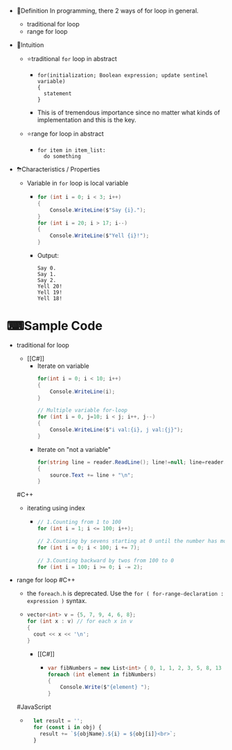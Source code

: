 - 📝Definition
  In programming, there 2 ways of for loop in general.
    - traditional for loop
    - range for loop
    
- 🧠Intuition
    - ⭐traditional `for`  loop in abstract
        - ```
          for(initialization; Boolean expression; update sentinel variable)
          {
          	statement
          }
          ```
        - This is of tremendous importance since no matter what kinds of implementation and this is the key.
        
    - ⭐range for loop in abstract
        - ``` 
          for item in item_list:
          	do something
          ```
        
- ⛈Characteristics / Properties
    - Variable in `for` loop is local variable
        - ```c#
          for (int i = 0; i < 3; i++)
          {
              Console.WriteLine($"Say {i}.");
          }
          for (int i = 20; i > 17; i--)
          {
              Console.WriteLine($"Yell {i}!");
          }
          ```
        - Output:
          ```
          Say 0.
          Say 1.
          Say 2.
          Yell 20!
          Yell 19!
          Yell 18!
          ```
        
# ⌨Sample Code
- traditional for loop
    - [[C#]]
        - Iterate on variable
          ``` c#
          for(int i = 0; i < 10; i++)
          {
              Console.WriteLine(i);
          }
          
          // Multiple variable for-loop
          for (int i = 0, j=10; i < j; i++, j--)
          {
              Console.WriteLine($"i val:{i}, j val:{j}");
          }
          ```
        - Iterate on "not a variable"
          ```c#
          for(string line = reader.ReadLine(); line!=null; line=reader.ReadLine())
          {
              source.Text += line + "\n";
          }
          ```
        
  #C++
  - iterating using index
      - ``` c++
        // 1.Counting from 1 to 100
        for (int i = 1; i <= 100; i++);
        
        // 2.Counting by sevens starting at 0 until the number has more than two digits
        for (int i = 0; i < 100; i += 7);
          
        // 3.Counting backward by twos from 100 to 0
        for (int i = 100; i >= 0; i -= 2);
        ```
      
- range for loop
  #C++
  - the `foreach.h` is deprecated. Use the `for ( for-range-declaration : expression )` syntax.
  - ``` c++
    vector<int> v = {5, 7, 9, 4, 6, 8};
    for (int x : v) // for each x in v
    {
      cout << x << '\n';
    }
    ```
  
    - [[C#]]
        - ``` c#
          var fibNumbers = new List<int> { 0, 1, 1, 2, 3, 5, 8, 13 };
          foreach (int element in fibNumbers)
          {
              Console.Write($"{element} ");
          }
          ```
        
  #JavaScript
  - ``` javascript
      let result = '';
      for (const i in obj) {
        result += `${objName}.${i} = ${obj[i]}<br>`;
      }
    ```
  